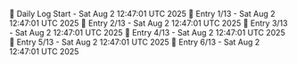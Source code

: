 📅 Daily Log Start - Sat Aug  2 12:47:01 UTC 2025
📌 Entry 1/13 - Sat Aug  2 12:47:01 UTC 2025
📌 Entry 2/13 - Sat Aug  2 12:47:01 UTC 2025
📌 Entry 3/13 - Sat Aug  2 12:47:01 UTC 2025
📌 Entry 4/13 - Sat Aug  2 12:47:01 UTC 2025
📌 Entry 5/13 - Sat Aug  2 12:47:01 UTC 2025
📌 Entry 6/13 - Sat Aug  2 12:47:01 UTC 2025
